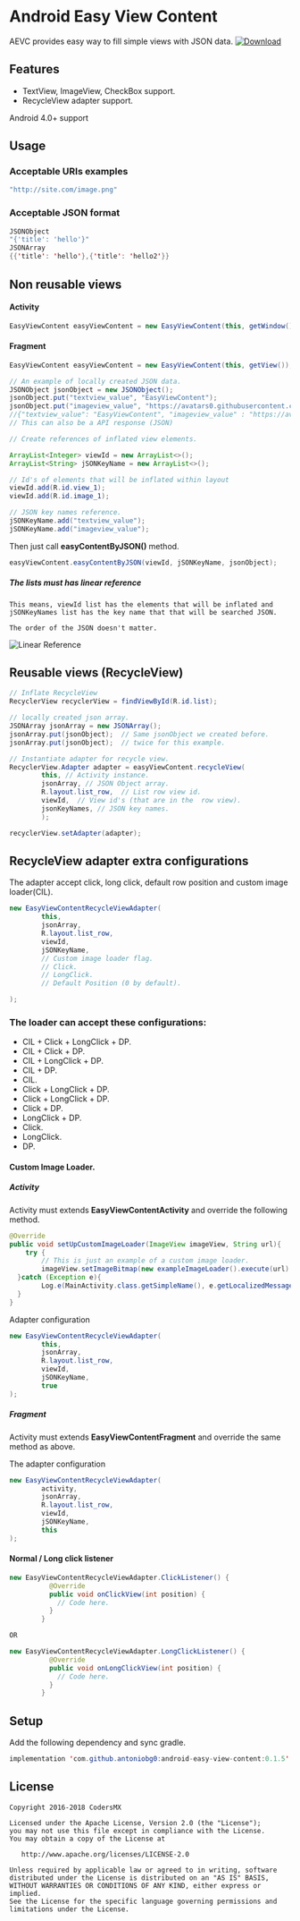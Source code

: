 #  Android Easy View Content

AEVC  provides easy way to fill simple views with JSON data.
[ ![Download](https://api.bintray.com/packages/antoniobg0/CodersMX/android-easy-view-content/images/download.svg) ](https://bintray.com/antoniobg0/CodersMX/android-easy-view-content/_latestVersion)

## Features
 * TextView, ImageView, CheckBox support.
 * RecycleView adapter support.

Android 4.0+ support

## Usage

### Acceptable URIs examples
``` java
"http://site.com/image.png"
```
### Acceptable JSON format
``` java
JSONObject
"{'title': 'hello'}"
JSONArray
{{'title': 'hello'},{'title': 'hello2'}}
```

## Non reusable views
#### Activity
``` java
EasyViewContent easyViewContent = new EasyViewContent(this, getWindow().getDecorView().getRootView());
```
#### Fragment
``` java
EasyViewContent easyViewContent = new EasyViewContent(this, getView());
```
``` java
// An example of locally created JSON data.
JSONObject jsonObject = new JSONObject();
jsonObject.put("textview_value", "EasyViewContent");
jsonObject.put("imageview_value", "https://avatars0.githubusercontent.com/u/26068897?s=200&v=4");
//{"textview_value": "EasyViewContent", "imageview_value" : "https://avatars0.githubusercontent.com/u/26068897?s=200&v=4"}
// This can also be a API response (JSON) 
```
``` java
// Create references of inflated view elements.

ArrayList<Integer> viewId = new ArrayList<>();
ArrayList<String> jSONKeyName = new ArrayList<>();

// Id's of elements that will be inflated within layout
viewId.add(R.id.view_1);
viewId.add(R.id.image_1);

// JSON key names reference.
jSONKeyName.add("textview_value");
jSONKeyName.add("imageview_value");
```
Then just call **easyContentByJSON()** method.
``` java
easyViewContent.easyContentByJSON(viewId, jSONKeyName, jsonObject);
```

##### The lists must has linear reference
```
This means, viewId list has the elements that will be inflated and jSONKeyNames list has the key name that that will be searched JSON.

The order of the JSON doesn't matter.
```
![Linear Reference](https://codersmx.s3.amazonaws.com/public/linear-reference.png)


## Reusable views (RecycleView)
``` java
// Inflate RecycleView
RecyclerView recyclerView = findViewById(R.id.list);

// locally created json array.
JSONArray jsonArray = new JSONArray();
jsonArray.put(jsonObject);  // Same jsonObject we created before.
jsonArray.put(jsonObject);  // twice for this example.

// Instantiate adapter for recycle view.
RecyclerView.Adapter adapter = easyViewContent.recycleView(
		this, // Activity instance.
        jsonArray, // JSON Object array.
		R.layout.list_row,  // List row view id.
		viewId,  // View id's (that are in the  row view).
		jsonKeyNames, // JSON key names.
		); 

recyclerView.setAdapter(adapter);
```
## RecycleView adapter extra configurations
The adapter accept click, long click, default row position and custom image loader(CIL).
``` java
new EasyViewContentRecycleViewAdapter(
        this,
		jsonArray,
		R.layout.list_row,
		viewId,
		jSONKeyName,
		// Custom image loader flag.
		// Click.
		// LongClick.
		// Default Position (0 by default).

);
```
### The loader can accept these configurations:
* CIL + Click + LongClick + DP.
* CIL + Click + DP.
* CIL + LongClick + DP.
* CIL + DP.
* CIL.
* Click + LongClick + DP.
* Click + LongClick + DP.
* Click + DP.
* LongClick + DP.
* Click.
* LongClick.
* DP.

#### Custom Image Loader.
##### Activity
Activity must extends **EasyViewContentActivity** and override the following method.
``` java
@Override
public void setUpCustomImageLoader(ImageView imageView, String url){
    try {
        // This is just an example of a custom image loader.
		imageView.setImageBitmap(new exampleImageLoader().execute(url).get());
  }catch (Exception e){
        Log.e(MainActivity.class.getSimpleName(), e.getLocalizedMessage());
  }
}
```
Adapter configuration
``` java
new EasyViewContentRecycleViewAdapter(
        this,
		jsonArray,
		R.layout.list_row,
		viewId,
		jSONKeyName,
		true
);
```
##### Fragment
Activity must extends **EasyViewContentFragment** and override the same method as above.

The adapter configuration
``` java
new EasyViewContentRecycleViewAdapter(
        activity,
		jsonArray,
		R.layout.list_row,
		viewId,
		jSONKeyName,
		this
);
```
#### Normal / Long click listener
``` java
new EasyViewContentRecycleViewAdapter.ClickListener() {
	      @Override
		  public void onClickView(int position) {
		    // Code here.
		  }
	    }

OR

new EasyViewContentRecycleViewAdapter.LongClickListener() {
	      @Override
		  public void onLongClickView(int position) {
		    // Code here.
		  }
	    }
```

## Setup
Add the following dependency and sync gradle.
``` java
implementation 'com.github.antoniobg0:android-easy-view-content:0.1.5'
```

## License

    Copyright 2016-2018 CodersMX

    Licensed under the Apache License, Version 2.0 (the "License");
    you may not use this file except in compliance with the License.
    You may obtain a copy of the License at

       http://www.apache.org/licenses/LICENSE-2.0

    Unless required by applicable law or agreed to in writing, software
    distributed under the License is distributed on an "AS IS" BASIS,
    WITHOUT WARRANTIES OR CONDITIONS OF ANY KIND, either express or implied.
    See the License for the specific language governing permissions and
    limitations under the License.
